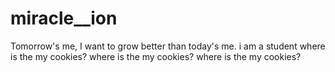 # miracle__ion
Tomorrow's me, I want to grow better than today's me. 
i am a student
where is the my cookies?
where is the my cookies?
where is the my cookies?
